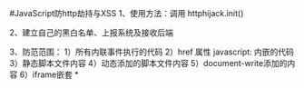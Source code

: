 #JavaScript防http劫持与XSS
1、使用方法：调用 httphijack.init()

2、建立自己的黑白名单、上报系统及接收后端

3、防范范围：
   1）所有内联事件执行的代码
   2）href 属性 javascript: 内嵌的代码
   3）静态脚本文件内容
   4）动态添加的脚本文件内容
   5）document-write添加的内容
   6）iframe嵌套
 *